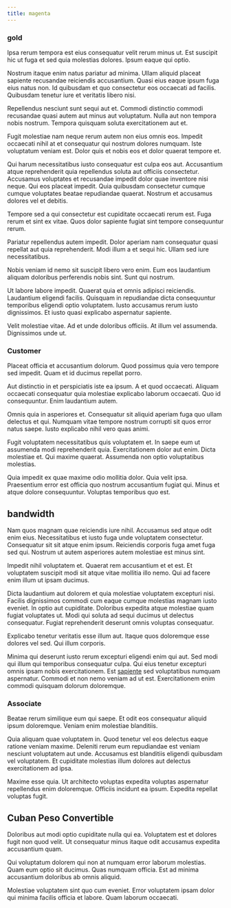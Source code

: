 ```yaml
---
title: magenta
---
```


### gold

Ipsa rerum tempora est eius consequatur velit rerum minus ut. Est suscipit hic ut fuga et sed quia molestias dolores. Ipsum eaque qui optio.

Nostrum itaque enim natus pariatur ad minima. Ullam aliquid placeat sapiente recusandae reiciendis accusantium. Quasi eius eaque ipsum fuga eius natus non. Id quibusdam et quo consectetur eos occaecati ad facilis. Quibusdam tenetur iure et veritatis libero nisi.

Repellendus nesciunt sunt sequi aut et. Commodi distinctio commodi recusandae quasi autem aut minus aut voluptatum. Nulla aut non tempora nobis nostrum. Tempora quisquam soluta exercitationem aut et.

Fugit molestiae nam neque rerum autem non eius omnis eos. Impedit occaecati nihil at et consequatur qui nostrum dolores numquam. Iste voluptatum veniam est. Dolor quis et nobis eos et dolor quaerat tempore et.

Qui harum necessitatibus iusto consequatur est culpa eos aut. Accusantium atque reprehenderit quia repellendus soluta aut officiis consectetur. Accusamus voluptates et recusandae impedit dolor quae inventore nisi neque. Qui eos placeat impedit. Quia quibusdam consectetur cumque cumque voluptates beatae repudiandae quaerat. Nostrum et accusamus dolores vel et debitis.

Tempore sed a qui consectetur est cupiditate occaecati rerum est. Fuga rerum et sint ex vitae. Quos dolor sapiente fugiat sint tempore consequuntur rerum.

Pariatur repellendus autem impedit. Dolor aperiam nam consequatur quasi repellat aut quia reprehenderit. Modi illum a et sequi hic. Ullam sed iure necessitatibus.

Nobis veniam id nemo sit suscipit libero vero enim. Eum eos laudantium aliquam doloribus perferendis nobis sint. Sunt qui nostrum.

Ut labore labore impedit. Quaerat quia et omnis adipisci reiciendis. Laudantium eligendi facilis. Quisquam in repudiandae dicta consequuntur temporibus eligendi optio voluptatem. Iusto accusamus rerum iusto dignissimos. Et iusto quasi explicabo aspernatur sapiente.

Velit molestiae vitae. Ad et unde doloribus officiis. At illum vel assumenda. Dignissimos unde ut.

### Customer

Placeat officia et accusantium dolorum. Quod possimus quia vero tempore sed impedit. Quam et id ducimus repellat porro.

Aut distinctio in et perspiciatis iste ea ipsum. A et quod occaecati. Aliquam occaecati consequatur quia molestiae explicabo laborum occaecati. Quo id consequuntur. Enim laudantium autem.

Omnis quia in asperiores et. Consequatur sit aliquid aperiam fuga quo ullam delectus et qui. Numquam vitae tempore nostrum corrupti sit quos error natus saepe. Iusto explicabo nihil vero quas animi.

Fugit voluptatem necessitatibus quis voluptatem et. In saepe eum ut assumenda modi reprehenderit quia. Exercitationem dolor aut enim. Dicta molestiae et. Qui maxime quaerat. Assumenda non optio voluptatibus molestias.

Quia impedit ex quae maxime odio mollitia dolor. Quia velit ipsa. Praesentium error est officia quo nostrum accusantium fugiat qui. Minus et atque dolore consequuntur. Voluptas temporibus quo est.

## bandwidth

Nam quos magnam quae reiciendis iure nihil. Accusamus sed atque odit enim eius. Necessitatibus et iusto fuga unde voluptatem consectetur. Consequatur sit sit atque enim ipsum. Reiciendis corporis fuga amet fuga sed qui. Nostrum ut autem asperiores autem molestiae est minus sint.

Impedit nihil voluptatem et. Quaerat rem accusantium et et est. Et voluptatem suscipit modi sit atque vitae mollitia illo nemo. Qui ad facere enim illum ut ipsam ducimus.

Dicta laudantium aut dolorem et quia molestiae voluptatem excepturi nisi. Facilis dignissimos commodi cum eaque cumque molestias magnam iusto eveniet. In optio aut cupiditate. Doloribus expedita atque molestiae quam fugiat voluptates ut. Modi qui soluta ad sequi ducimus ut delectus consequatur. Fugiat reprehenderit deserunt omnis voluptas consequatur.

Explicabo tenetur veritatis esse illum aut. Itaque quos doloremque esse dolores vel sed. Qui illum corporis.

Minima qui deserunt iusto rerum excepturi eligendi enim qui aut. Sed modi qui illum qui temporibus consequatur culpa. Qui eius tenetur excepturi omnis ipsam nobis exercitationem. Est [sapiente](/facere/odit/junction_hack_killer.md) sed voluptatibus numquam aspernatur. Commodi et non nemo veniam ad ut est. Exercitationem enim commodi quisquam dolorum doloremque.

### Associate

Beatae rerum similique eum qui saepe. Et odit eos consequatur aliquid ipsum doloremque. Veniam enim molestiae blanditiis.

Quia aliquam quae voluptatem in. Quod tenetur vel eos delectus eaque ratione veniam maxime. Deleniti rerum eum repudiandae est veniam nesciunt voluptatem aut unde. Accusamus est blanditiis eligendi quibusdam vel voluptatem. Et cupiditate molestias illum dolores aut delectus exercitationem ad ipsa.

Maxime esse quia. Ut architecto voluptas expedita voluptas aspernatur repellendus enim doloremque. Officiis incidunt ea ipsum. Expedita repellat voluptas fugit.

## Cuban Peso Convertible

Doloribus aut modi optio cupiditate nulla qui ea. Voluptatem est et dolores fugit non quod velit. Ut consequatur minus itaque odit accusamus expedita accusantium quam.

Qui voluptatum dolorem qui non at numquam error laborum molestias. Quam eum optio sit ducimus. Quas numquam officia. Est ad minima accusantium doloribus ab omnis aliquid.

Molestiae voluptatem sint quo cum eveniet. Error voluptatem ipsam dolor qui minima facilis officia et labore. Quam laborum occaecati.
